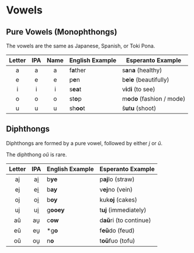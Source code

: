# Vowels

## Pure Vowels (Monophthongs)

The vowels are the same as Japanese, Spanish, or Toki Pona.

| Letter | IPA | Name | English Example | Esperanto Example             |
| :----: | :-: | :--: | --------------- | ----------------------------- |
|   a    |  a  |  a   | f**a**ther      | s**a**n**a** (healthy)        |
|   e    |  e  |  e   | p**e**n         | b**e**l**e** (beautifully)    |
|   i    |  i  |  i   | s**ea**t        | v**i**d**i** (to see)         |
|   o    |  o  |  o   | st**o**p        | m**o**d**o** (fashion / mode) |
|   u    |  u  |  u   | sh**oo**t       | ŝ**u**t**u** (shoot)          |

## Diphthongs

Diphthongs are formed by a pure vowel, followed by either _j_ or _ŭ_.

The diphthong _oŭ_ is rare.

| Letter | IPA | English Example | Esperanto Example       |
| :----: | :-: | --------------- | ----------------------- |
|   aj   | ai̯  | b**ye**         | p**aj**lo (straw)       |
|   ej   | ei̯  | b**ay**         | v**ej**no (vein)        |
|   oj   | oi̯  | b**oy**         | kuk**oj** (cakes)       |
|   uj   | ui̯  | g**ooey**       | t**uj** (immediately)   |
|   aŭ   | au̯  | c**ow**         | d**aŭ**ri (to continue) |
|   eŭ   | eu̯  | \*g**o**        | f**eŭ**do (feud)        |
|   oŭ   | ou̯  | n**o**          | t**oŭ**fuo (tofu)       |
